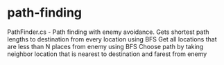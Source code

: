 # path-finding

PathFinder.cs - Path finding with enemy avoidance.
Gets shortest path lengths to destination from every location using BFS
Get all locations that are less than N places from enemy using BFS
Choose path by taking neighbor location that is nearest to destination and farest from enemy